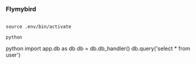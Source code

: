### Flymybird

```

source .env/bin/activate 

python 

```
python 
import app.db as db
db = db.db_handler()
db.query('select * from user')



